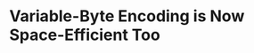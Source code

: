 Variable-Byte Encoding is Now Space-Efficient Too
=================================================
